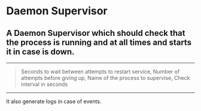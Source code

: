 # Daemon Supervisor
## A Daemon Supervisor which should check that the process is running and at all times and starts it in case is down. 
---

> Seconds to wait between attempts to restart service,
> Number of attempts before giving up,
> Name of the process to supervise,
> Check interval in seconds

---    
It also generate logs in case of events.

